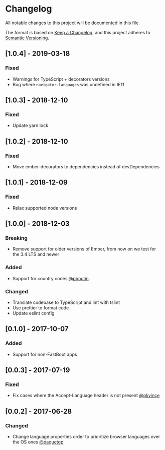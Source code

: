# Changelog
All notable changes to this project will be documented in this file.

The format is based on [Keep a Changelog](https://keepachangelog.com/en/1.0.0/),
and this project adheres to [Semantic Versioning](https://semver.org/spec/v2.0.0.html).

## [1.0.4] - 2019-03-18
### Fixed
- Warnings for TypeScript + decorators versions
- Bug where `navigator.languages` was undefined in IE11

## [1.0.3] - 2018-12-10
### Fixed
- Update yarn.lock

## [1.0.2] - 2018-12-10
### Fixed
- Move ember-decorators to dependencies instead of devDependencies

## [1.0.1] - 2018-12-09
### Fixed
- Relax supported node versions

## [1.0.0] - 2018-12-03
### Breaking
- Remove support for older versions of Ember, from now on we test for the 3.4 LTS and newer

### Added
- Support for country codes [@pboutin](https://github.com/pboutin).

### Changed
- Translate codebase to TypeScript and lint with tslint
- Use prettier to format code
- Update eslint config

## [0.1.0] - 2017-10-07
### Added
- Support for non-FastBoot apps

## [0.0.3] - 2017-07-19
### Fixed
- Fix cases where the Accept-Language header is not present [@pkvince](https://github.com/pkvince)

## [0.0.2] - 2017-06-28
### Changed
- Change language properties order to prioritize browser languages over the OS ones [@paquetgp](https://github.com/paquetgp)
